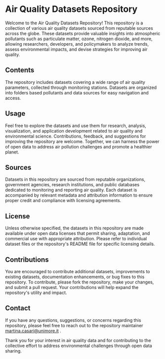 # Air Quality Datasets Repository
Welcome to the Air Quality Datasets Repository! This repository is a collection of various air quality datasets sourced from reputable sources across the globe. These datasets provide valuable insights into atmospheric pollutants such as particulate matter, ozone, nitrogen dioxide, and more, allowing researchers, developers, and policymakers to analyze trends, assess environmental impacts, and devise strategies for improving air quality.

## Contents
The repository includes datasets covering a wide range of air quality parameters, collected through monitoring stations. Datasets are organized into folders based pollutants and data sources for easy navigation and access.

## Usage
Feel free to explore the datasets and use them for research, analysis, visualization, and application development related to air quality and environmental science. Contributions, feedback, and suggestions for improving the repository are welcome. Together, we can harness the power of open data to address air pollution challenges and promote a healthier planet.

## Sources
Datasets in this repository are sourced from reputable organizations, government agencies, research institutions, and public databases dedicated to monitoring and reporting air quality. Each dataset is accompanied by relevant metadata and attribution information to ensure proper credit and compliance with licensing agreements.

## License
Unless otherwise specified, the datasets in this repository are made available under open data licenses that permit sharing, adaptation, and commercial use with appropriate attribution. Please refer to individual dataset files or the repository's README file for specific licensing details.

## Contributions
You are encouraged to contribute additional datasets, improvements to existing datasets, documentation enhancements, or bug fixes to this repository. To contribute, please fork the repository, make your changes, and submit a pull request. Your contributions will help expand the repository's utility and impact.

## Contact
If you have any questions, suggestions, or concerns regarding this repository, please feel free to reach out to the repository maintainer martina.casari@unimore.it .



Thank you for your interest in air quality data and for contributing to the collective effort to address environmental challenges through open data sharing.


